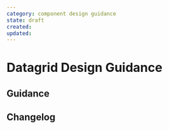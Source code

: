 ```yaml
---
category: component design guidance
state: draft
created: 
updated: 
---
```


# Datagrid Design Guidance

## Guidance

## Changelog
